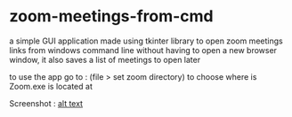 # zoom-meetings-from-cmd

a simple GUI application made using tkinter library to open zoom meetings links from windows command line without having to open a new browser window, it also saves a list of meetings to open later 

to use the app go to : (file > set zoom directory)  to choose where is Zoom.exe is located at

Screenshot  :
[alt text](https://github.com/kamelfakihh/zoom-meetings-from-cmd/blob/main/screenshot.png?raw=true)
